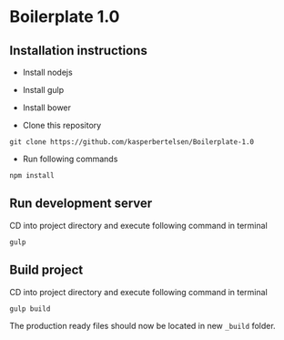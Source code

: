 # Boilerplate 1.0

## Installation instructions

 * Install nodejs
 * Install gulp
 * Install bower

 * Clone this repository

 ```git clone https://github.com/kasperbertelsen/Boilerplate-1.0```

 * Run following commands

 ```npm install```

## Run development server

CD into project directory and execute following command in terminal

`gulp`

## Build project


CD into project directory and execute following command in terminal

```gulp build```

The production ready files should now be located in new ```_build``` folder.
